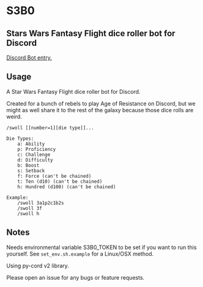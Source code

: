 # S3B0

## Stars Wars Fantasy Flight dice roller bot for Discord

[Discord Bot entry.](https://top.gg/bot/506265070888681472)

## Usage

A Star Wars Fantasy Flight dice roller bot for Discord.

Created for a bunch of rebels to play Age of Resistance on Discord, but we might as well share it to the rest of the galaxy because those dice rolls are weird.

```text
/swoll [[number=1][die type]]...

Die Types:
    a: Ability
    p: Proficiency
    c: Challenge
    d: Difficulty
    b: Boost
    s: Setback
    f: Force (can't be chained)
    t: Ten (d10) (can't be chained)
    h: Hundred (d100) (can't be chained)

Example:
    /swoll 3a1p2c1b2s
    /swoll 3f
    /swoll h
```

## Notes

Needs environmental variable S3B0_TOKEN to be set if you want to run this yourself. See `set_env.sh.example` for a Linux/OSX method.

Using py-cord v2 library.

Please open an issue for any bugs or feature requests.
